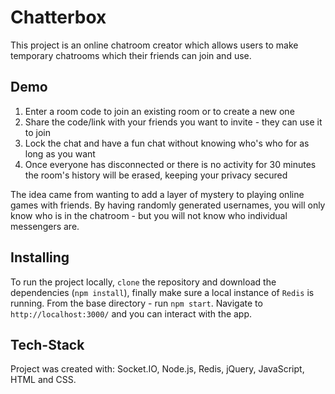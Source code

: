 # Chatterbox

This project is an online chatroom creator which allows users to make temporary chatrooms which their friends can join and use. 

## Demo

1. Enter a room code to join an existing room or to create a new one
2. Share the code/link with your friends you want to invite - they can use it to join
3. Lock the chat and have a fun chat without knowing who's who for as long as you want
4. Once everyone has disconnected or there is no activity for 30 minutes the room's history will be erased, keeping your privacy secured

The idea came from wanting to add a layer of mystery to playing online games with friends. By having randomly generated usernames, you will only know who is in the chatroom - but you will not know who individual messengers are.

## Installing

To run the project locally, `clone` the repository and download the dependencies (`npm install`), finally make sure a local instance of `Redis` is running. From the base directory - run `npm start`. Navigate to `http://localhost:3000/` and you can interact with the app.

## Tech-Stack

Project was created with: Socket.IO, Node.js, Redis, jQuery, JavaScript, HTML and CSS.